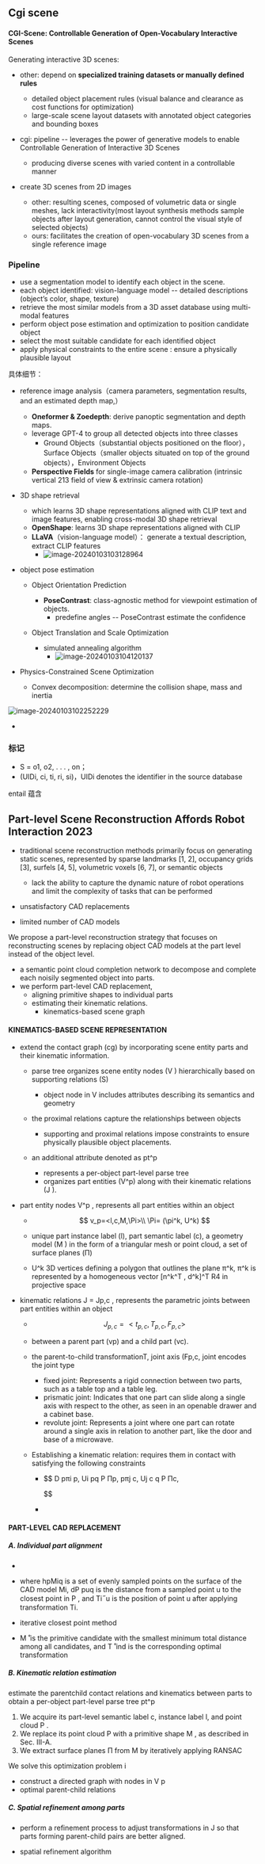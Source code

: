 ## Cgi scene

#### CGI-Scene: Controllable Generation of Open-Vocabulary Interactive Scenes

Generating interactive 3D scenes:

* other: depend on **specialized training datasets or manually defined rules**
  * detailed object placement rules (visual balance and clearance as cost functions for optimization) 
  * large-scale scene layout datasets with annotated object categories and bounding boxes

* cgi: pipeline -- leverages the power of generative models to enable Controllable Generation of Interactive 3D Scenes
  * producing diverse scenes with varied content in a controllable manner

* create 3D scenes from 2D images
  * other: resulting scenes, composed of volumetric data or single meshes, lack interactivity(most layout synthesis methods sample objects after layout generation, cannot control the visual style of selected objects)
  * ours: facilitates the creation of open-vocabulary 3D scenes from a single reference image

### Pipeline

* use a segmentation model to identify each object in the scene.
* each object identified:  vision-language model -- detailed descriptions (object’s color, shape,  texture)
* retrieve the most similar models from a 3D asset database using multi-modal features
* perform object pose estimation and optimization to position candidate object
* select the most suitable candidate for each identified object
* apply physical constraints to the entire scene :  ensure a physically plausible layout

具体细节：

* reference image analysis（camera parameters, segmentation results, and an estimated depth map,）
  * **Oneformer & Zoedepth**: derive panoptic segmentation and depth maps.
  * leverage GPT-4 to group all detected objects into three  classes
    * Ground Objects（substantial objects positioned on the floor），Surface Objects（smaller objects situated on top of the ground objects），Environment Objects
  * **Perspective Fields** for single-image camera calibration (intrinsic vertical 213 field of view  & extrinsic camera rotation)

* 3D shape retrieval
  * which learns 3D shape representations aligned with CLIP text and image features, enabling cross-modal 3D shape retrieval
  * **OpenShape**: learns 3D shape representations aligned with CLIP
  * **LLaVA**（vision-language model）： generate a textual description, extract CLIP features
    * ![image-20240103103128964](.\asset\3d_scene_cgi_clip.png)

* object pose estimation

  * Object Orientation Prediction
    * **PoseContrast**: class-agnostic method for viewpoint estimation of objects.
      * predefine angles -- PoseContrast estimate the confidence

  * Object Translation and Scale Optimization
    * simulated annealing algorithm
      * ![image-20240103104120137](.\asset\3d_scence_cgi_opt.png)

* Physics-Constrained Scene Optimization
  * Convex  decomposition: determine the collision shape, mass and inertia

![image-20240103102252229](.\asset\3d_scene_cgi)

* 

### 标记

* S = o1, o2, . . . , on；  
* (UIDi, ci, ti, ri, si)，UIDi denotes the identifier in the source database





entail 蕴含



## Part-level Scene Reconstruction Affords Robot Interaction 2023

* traditional scene reconstruction methods primarily focus on generating static scenes, represented by sparse landmarks [1, 2], occupancy grids [3], surfels [4, 5], volumetric voxels [6, 7], or semantic objects
  * lack the ability to capture the dynamic nature of robot operations and limit the complexity of tasks that can be performed

* unsatisfactory CAD replacements

* limited number of CAD models

We propose a part-level reconstruction strategy that focuses on reconstructing scenes by replacing object CAD models at the part level instead of the object level.

* a semantic point cloud completion network to decompose and complete each noisily segmented object into parts.
* we perform part-level CAD replacement,
  * aligning primitive shapes to individual parts 
  * estimating their kinematic relations.
    * kinematics-based scene graph

#### KINEMATICS-BASED SCENE REPRESENTATION

* extend the contact graph (cg)   by incorporating scene entity parts and their kinematic information.

  * parse tree organizes scene entity nodes (V ) hierarchically based on supporting relations (S)
    * object node in V includes attributes describing its semantics and geometry
  * the proximal relations capture the relationships between objects
    * supporting and proximal relations impose constraints to ensure physically plausible object placements.

  * an additional attribute denoted as pt^p
    * represents a per-object part-level parse tree
    * organizes part entities (V^p) along with their kinematic relations (J ).

* part entity nodes  V^p , represents all part entities within an object

  * $$
    v_p=<l,c,M,\Pi>\\
    \Pi= (\pi^k, U^k)
    $$

  * unique part instance label (l),    part semantic label (c),       a geometry model (M ) in the form of a triangular mesh or point cloud,       a set of surface planes (Π)

  * U^k 3D vertices defining a polygon that outlines the plane  π^k, π^k is represented by a homogeneous vector [n^k^T , d^k]^T     R4 in projective space

* kinematic relations  J = Jp,c   , represents the parametric joints between part entities within an object

  * $$
    J_{p,c}=<t_{p,c},T_{p,c},F_{p,c}>
    $$

  * between a parent part (vp) and a child part (vc).

  * the parent-to-child transformationT,    joint axis (Fp,c,  joint encodes the joint type

    * fixed joint: Represents a rigid connection between two parts, such as a table top and a table leg. 
    *  prismatic joint: Indicates that one part can slide along a single axis with respect to the other, as seen in an openable drawer and a cabinet base.
    * revolute joint: Represents a joint where one part can rotate around a single axis in relation to another part, like the door and base of a microwave.

  * Establishing a kinematic relation:  requires   them  in contact with satisfying the following constraints

    * $$
      D pπi p, Ui pq P Πp, pπj c, Uj c q P Πc,
      $$

    * 



#### PART-LEVEL CAD REPLACEMENT

##### A. Individual part alignment

* 

* where hpMiq is a set of evenly sampled points on the surface of the CAD model Mi, dP puq is the distance from a sampled point u to the closest point in P , and Ti  ̋ u is the position of point u after applying transformation Ti.
* iterative closest point method
* M  ̊ is the primitive candidate with the smallest minimum total distance among all candidates, and T  ̊ ind is the corresponding optimal transformation   



##### B. Kinematic relation estimation

estimate the parentchild contact relations and kinematics between parts to obtain a per-object part-level parse tree pt^p

1) We acquire its part-level semantic label c, instance label l, and point cloud P . 
2) We replace its point cloud P with a primitive shape M , as described in Sec. III-A. 
3) We extract surface planes Π from M by iteratively applying RANSAC





We solve this optimization problem i

* construct a directed graph with nodes in V p
* optimal parent-child relations





##### C. Spatial refinement among parts

* perform a refinement process to adjust transformations in J so that parts forming parent-child pairs are better aligned.

* spatial refinement algorithm



